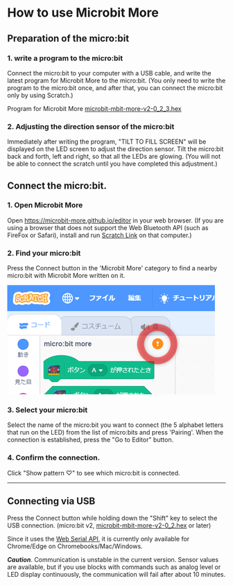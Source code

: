 # How to use Microbit More

## Preparation of the micro:bit

### 1. write a program to the micro:bit
Connect the micro:bit to your computer with a USB cable, and write the latest program for Microbit More to the micro:bit. (You only need to write the program to the micro:bit once, and after that, you can connect the micro:bit only by using Scratch.)

Program for Microbit More [microbit-mbit-more-v2-0_2_3.hex](https://github.com/microbit-more/pxt-mbit-more-v2/releases/download/0.2.3/microbit-mbit-more-v2-0_2_3.hex)

### 2. Adjusting the direction sensor of the micro:bit
Immediately after writing the program, "TILT TO FILL SCREEN" will be displayed on the LED screen to adjust the direction sensor. Tilt the micro:bit back and forth, left and right, so that all the LEDs are glowing. (You will not be able to connect the scratch until you have completed this adjustment.)

## Connect the micro:bit.

### 1. Open Microbit More

Open https://microbit-more.github.io/editor in your web browser.
(If you are using a browser that does not support the Web Bluetooth API (such as FireFox or Safari), install and run [Scratch Link](https://scratch.mit.edu/microbit) on that computer.)

### 2. Find your micro:bit

Press the Connect button in the 'Microbit More' category to find a nearby micro:bit with Microbit More written on it.

![](microbit_more-connect_button-disconnected.png)

### 3. Select your micro:bit

Select the name of the micro:bit you want to connect (the 5 alphabet letters that run on the LED) from the list of micro:bits and press 'Pairing'.
When the connection is established, press the "Go to Editor" button.

### 4. Confirm the connection.

Click "Show pattern ♡" to see which micro:bit is connected.

____
## Connecting via USB

Press the Connect button while holding down the "Shift" key to select the USB connection.
(micro:bit v2, [microbit-mbit-more-v2-0_2.hex](https://github.com/microbit-more/pxt-mbit-more-v2/releases/tag/0.2.2) or later)

Since it uses the [Web Serial API](https://wicg.github.io/serial/), it is currently only available for Chrome/Edge on Chromebooks/Mac/Windows.

***Caution***.
Communication is unstable in the current version.
Sensor values are available, but if you use blocks with commands such as analog level or LED display continuously, the communication will fail after about 10 minutes.